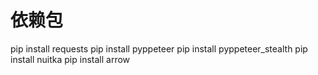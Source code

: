 # 依赖包
pip install requests
pip install pyppeteer
pip install pyppeteer_stealth
pip install nuitka
pip install arrow










